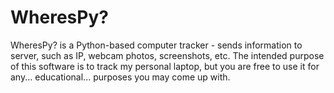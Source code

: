 # WheresPy?
WheresPy? is a Python-based computer tracker - sends information to server, such as IP, webcam photos, screenshots, etc.
The intended purpose of this software is to track my personal laptop, but you are free to use it for any... educational... purposes you may come up with.
